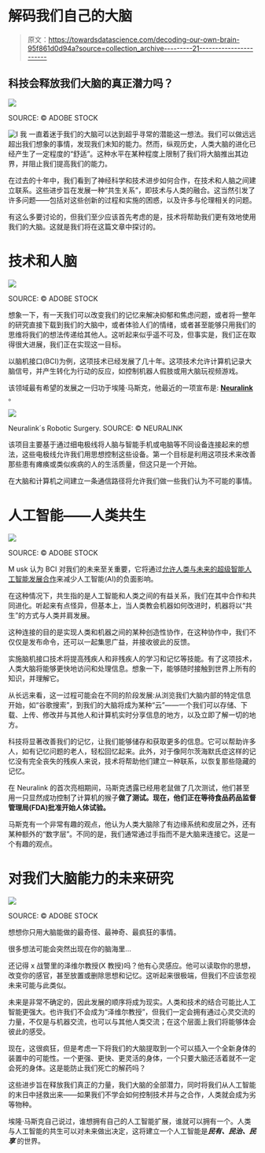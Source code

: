 # 解码我们自己的大脑

> 原文：<https://towardsdatascience.com/decoding-our-own-brain-95f861d0d94a?source=collection_archive---------21----------------------->

## 科技会释放我们大脑的真正潜力吗？

![](img/ac3ce17fb0c16583c09d2b1abe2e36fc.png)

SOURCE: © ADOBE STOCK

![I](img/91c6a41f913b3488edeb109ab584f3b8.png) 我 一直着迷于我们的大脑可以达到超乎寻常的潜能这一想法。我们可以做远远超出我们想象的事情，发现我们未知的能力。然而，纵观历史，人类大脑的进化已经产生了一定程度的“舒适”。这种水平在某种程度上限制了我们将大脑推出其边界，并阻止我们提高我们的能力。

在过去的十年中，我们看到了神经科学和技术进步如何合作，在技术和人脑之间建立联系。这些进步旨在发展一种“共生关系”，即技术与人类的融合。这当然引发了许多问题——包括对这些创新的过程和实施的困惑，以及许多与伦理相关的问题。

有这么多要讨论的，但我们至少应该首先考虑的是，技术将帮助我们更有效地使用我们的大脑。这就是我们将在这篇文章中探讨的。

# 技术和人脑

![](img/b5b97652a7309fbc1d1c9c93bd607dcd.png)

SOURCE: © ADOBE STOCK

想象一下，有一天我们可以改变我们的记忆来解决抑郁和焦虑问题，或者将一整年的研究直接下载到我们的大脑中，或者体验人们的情绪，或者甚至能够只用我们的思维将我们的想法传递给其他人。这听起来似乎遥不可及，但事实是，我们正在取得很大进展，我们正在实现这一目标。

以脑机接口(BCI)为例，这项技术已经发展了几十年。这项技术允许计算机记录大脑信号，并产生转化为行动的反应，如控制机器人假肢或用大脑玩视频游戏。

该领域最有希望的发展之一归功于埃隆·马斯克，他最近的一项宣布是: [**Neuralink**](https://www.neuralink.com/) 。

![](img/666fd0139fbeba1d145648ddd5975d1b.png)

Neuralink´s Robotic Surgery. SOURCE: © NEURALINK

该项目主要基于通过细电极线将人脑与智能手机或电脑等不同设备连接起来的想法，这些电极线允许我们用思想控制这些设备。第一个目标是利用这项技术来改善那些患有瘫痪或类似疾病的人的生活质量，但这只是一个开始。

在大脑和计算机之间建立一条通信路径将允许我们做一些我们认为不可能的事情。

# 人工智能——人类共生

![](img/3894ab0ae884607c5341c634678c5157.png)

SOURCE: © ADOBE STOCK

M usk 认为 BCI 对我们的未来至关重要，它将通过[允许人类与未来的超级智能人工智能发展合作](/what-if-your-colleague-is-a-robot-e1256b3e2c94)来减少人工智能(AI)的负面影响。

在这种情况下，共生指的是人工智能和人类之间的有益关系，我们在其中合作和共同进化。听起来有点怪异，但基本上，当人类教会机器如何改进时，机器将以“共生”的方式与人类并肩发展。

这种连接的目的是实现人类和机器之间的某种创造性协作，在这种协作中，我们不仅仅是发布命令，还可以一起集思广益，并接收彼此的反馈。

实施脑机接口技术将提高残疾人和非残疾人的学习和记忆等技能。有了这项技术，人类大脑将能够更快地访问和处理信息。想象一下，能够随时接触到世界上所有的知识，并理解它。

从长远来看，这一过程可能会在不同的阶段发展:从浏览我们大脑内部的特定信息开始，如“谷歌搜索”，到我们的大脑将成为某种“云”——一个我们可以存储、下载、上传、修改并与其他人和计算机实时分享信息的地方，以及立即了解一切的地方。

科技将显著改善我们的记忆，让我们能够储存和获取更多的信息。它可以帮助许多人，如有记忆问题的老人，轻松回忆起来。此外，对于像阿尔茨海默氏症这样的记忆没有完全丧失的残疾人来说，技术将帮助他们建立一种联系，以恢复那些隐藏的记忆。

在 Neuralink 的首次亮相期间，马斯克透露已经用老鼠做了几次测试，他们甚至用一只显然成功控制了计算机的猴子**做了测试。现在，他们正在等待食品药品监督管理局(FDA)批准开始人体试验。**

马斯克有一个非常有趣的观点，他认为人类大脑除了有边缘系统和皮层之外，还有某种额外的“数字层”。不同的是，我们通常通过手指而不是大脑来连接它。这是一个有趣的观点。

# 对我们大脑能力的未来研究

![](img/7a6cb2c10c58ba569d96bf75face7a07.png)

SOURCE: © ADOBE STOCK

想想你只用大脑能做的最奇怪、最神奇、最疯狂的事情。

很多想法可能会突然出现在你的脑海里…

还记得 x 战警里的泽维尔教授(X 教授)吗？他有心灵感应。他可以读取你的思想，改变你的感官，甚至放置或删除思想和记忆。这听起来很极端，但我们不应该忽视未来可能与此类似。

未来是非常不确定的，因此发展的顺序将成为现实。人类和技术的结合可能比人工智能更强大。也许我们不会成为“泽维尔教授”，但我们一定会拥有通过心灵交流的力量，不仅是与机器交流，也可以与其他人类交流；在这个层面上我们将能够体会彼此的感受。

现在，这很疯狂，但是考虑一下将我们的大脑提取到一个可以插入一个全新身体的装置中的可能性。一个更强、更快、更灵活的身体，一个只要大脑还活着就不一定会死的身体。这是能防止我们死亡的解药吗？

这些进步旨在释放我们真正的力量，我们大脑的全部潜力，同时将我们从人工智能的末日中拯救出来——如果我们不学会如何控制技术并与之合作，人类就会成为劣等物种。

埃隆·马斯克自己说过，谁想拥有自己的人工智能扩展，谁就可以拥有一个。人类与人工智能的共生可以对未来做出决定，这将建立一个人工智能是***民有、民治、民享*** 的世界。